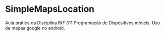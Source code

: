 # SimpleMapsLocation

Aula prática da Disciplina INF 311 Programação de Dispositivos móveis.
Uso de mapas google no android.